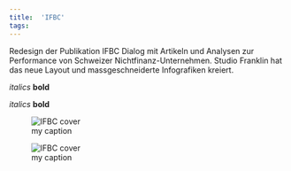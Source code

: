 ```yaml
---
title:  'IFBC'
tags:   
---
```


Redesign der Publikation IFBC Dialog mit Artikeln und Analysen zur Performance von Schweizer Nichtfinanz-Unternehmen. Studio Franklin hat das neue Layout und massgeschneiderte Infografiken kreiert.

_italics_ **bold**

*italics* __bold__

<aside>

<figure>
  <img src="/assets{{ page.url }}dialog.jpg"
    srcset="/assets{{ page.url }}dialog_2x.jpg 2x"
    alt="IFBC cover">
  <figcaption>my caption</figcaption>
</figure>

<figure>
  <img src="/assets{{ page.url }}dialog.jpg"
    srcset="/assets{{ page.url }}dialog_2x.jpg 2x"
    alt="IFBC cover">
  <figcaption>my caption</figcaption>
</figure>

</aside>
